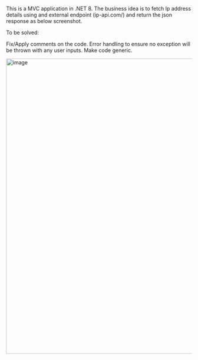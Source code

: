 This is a MVC application in .NET 8. The business idea is to fetch Ip address details using and external endpoint (ip-api.com/<some-ip-address>) and return the json response as below screenshot.

To be solved:

Fix/Apply comments on the code.
Error handling to ensure no exception will be thrown with any user inputs.
Make code generic.

<img width="799" alt="image" src="https://github.com/user-attachments/assets/f12c4f92-ccc3-4927-ad7f-4f9327aa3b02">
